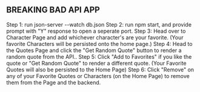 BREAKING BAD API APP
--------------------

Step 1: run json-server --watch db.json
Step 2: run npm start, and provide prompt with "Y" response to open a seperate port.
Step 3: Head over to Character Page and add whichever character's are your favorite. (Your favorite Characters will be persisted onto the home page.)
Step 4: Head to the Quotes Page and click the "Get Random Quote" button to render a random quote from the API..
Step 5: Click "Add to Favorites" if you like the quote or "Get Random Quote" to render a different quote. (Your Favorite Quotes will also be persisted to the Home Page)
Step 6: Click "Remove" on any of your Favorite Quotes or Characters (on the Home Page) to remove them from the Page and the backend.